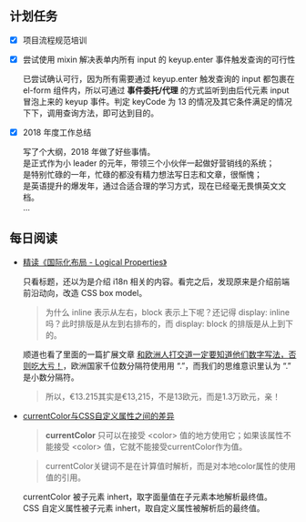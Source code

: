 ## 计划任务

- [x] 项目流程规范培训

- [x] 尝试使用 mixin 解决表单内所有 input 的 keyup.enter 事件触发查询的可行性

  已尝试确认可行，因为所有需要通过 keyup.enter 触发查询的 input 都包裹在 el-form 组件内，所以可通过 **事件委托/代理** 的方式监听到由后代元素 input 冒泡上来的 keyup 事件。判定 keyCode 为 13 的情况及其它条件满足的情况下下，调用查询方法，即可达到目的。

- [x] 2018 年度工作总结

  写了个大纲，2018 年做了好些事情。  
  是正式作为小 leader 的元年，带领三个小伙伴一起做好营销线的系统；  
  是特别忙碌的一年，忙碌的都没有精力想法写日志和文章，很惭愧；  
  是英语提升的爆发年，通过合适合理的学习方式，现在已经毫无畏惧英文文档。  
  ...


## 每日阅读

- [精读《国际化布局 - Logical Properties》](https://github.com/dt-fe/weekly/blob/master/86.%E7%B2%BE%E8%AF%BB%E3%80%8A%E5%9B%BD%E9%99%85%E5%8C%96%E5%B8%83%E5%B1%80%20-%20Logical%20Properties%E3%80%8B.md)

  只看标题，还以为是介绍 i18n 相关的内容。看完之后，发现原来是介绍前端前沿动向，改造 CSS box model。

  > 为什么 inline 表示从左右，block 表示上下呢？还记得 display: inline 吗？此时排版是从左到右排布的，而 display: block 的排版是从上到下的。

  顺道也看了里面的一篇扩展文章 [和欧洲人打交道一定要知道他们数字写法，否则吃大亏！](https://zhuanlan.zhihu.com/p/52445123)，欧洲国家千位数分隔符使用用 “.”，而我们的思维意识里认为 “.” 是小数分隔符。

  > 所以，€13.215其实是€13,215，不是13欧元，而是1.3万欧元，亲！

- [currentColor与CSS自定义属性之间的差异](https://www.w3cplus.com/css/currentcolor-vs-custom-properties.html)

  > **currentColor** 只可以在接受 \<color> 值的地方使用它；如果该属性不能接受 \<color> 值，它就不能接受currentColor作为值。

  > currentColor关键词不是在计算值时解析，而是对本地color属性的使用值的引用。

  currentColor 被子元素 inhert，取字面量值在子元素本地解析最终值。  
  CSS 自定义属性被子元素 inhert，取自定义属性被解析后的最终值。
